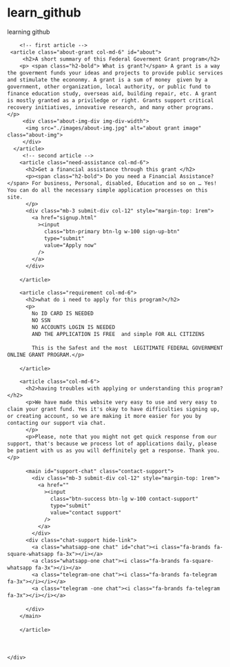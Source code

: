 # learn_github

learning github

        <!-- first article -->
     <article class="about-grant col-md-6" id="about">
         <h2>A short summary of this Federal Goverment Grant program</h2>
        <p> <span class="h2-bold"> What is grant?</span> A grant is a way the goverment funds your ideas and projects to provide public services and stimulate the econonmy. A grant is a sum of money  given by a government, other organization, local authority, or public fund to finance education study, overseas aid, building repair, etc. A grant is mostly granted as a priviledge or right. Grants support critical recovery initiatives, innovative research, and many other programs.</p>
         <div class="about-img-div img-div-width">
          <img src="./images/about-img.jpg" alt="about grant image" class="about-img">
         </div>
      </article>
         <!-- second article -->
        <article class="need-assistance col-md-6">
          <h2>Get a financial assistance through this grant </h2>
          <p><span class="h2-bold"> Do you need a Financial Assistance? </span> For business, Personal, disabled, Education and so on … Yes! You can do all the necessary simple application processes on this site.
          </p>
          <div class="mb-3 submit-div col-12" style="margin-top: 1rem">
            <a href="signup.html"
              ><input
                class="btn-primary btn-lg w-100 sign-up-btn"
                type="submit"
                value="Apply now"
              />
            </a>
          </div>

        </article>

<!-- third article -->

        <article class="requirement col-md-6">
          <h2>what do i need to apply for this program?</h2>
          <p>
            No ID CARD IS NEEDED
            NO SSN
            NO ACCOUNTS LOGIN IS NEEDED
            AND THE APPLICATION IS FREE  and simple FOR ALL CITIZENS

            This is the Safest and the most  LEGITIMATE FEDERAL GOVERNMENT ONLINE GRANT PROGRAM.</p>

        </article>

<!-- fourth article -->

        <article class="col-md-6">
          <h2>having troubles with applying or understanding this program?</h2>
          <p>We have made this website very easy to use and very easy to claim your grant fund. Yes it's okay to have difficulties signing up, or creating account, so we are making it more easier for you by contacting our support via chat.
          </p>
          <p>Please, note that you might not get quick response from our support, that's because we process lot of applications daily, please be patient with us as you will deffinitely get a response. Thank you.</p>

          <main id="support-chat" class="contact-support">
            <div class="mb-3 submit-div col-12" style="margin-top: 1rem">
              <a href=""
                ><input
                  class="btn-success btn-lg w-100 contact-support"
                  type="submit"
                  value="contact support"
                />
              </a>
            </div>
          <div class="chat-support hide-link">
            <a class="whatsapp-one chat" id="chat"><i class="fa-brands fa-square-whatsapp fa-3x"></i></a>
            <a class="whatsapp-one chat"><i class="fa-brands fa-square-whatsapp fa-3x"></i></a>
            <a class="telegram-one chat"><i class="fa-brands fa-telegram fa-3x"></i></i></a>
            <a class="telegram -one chat"><i class="fa-brands fa-telegram fa-3x"></i></i></a>

          </div>
        </main>

        </article>



    </div>
